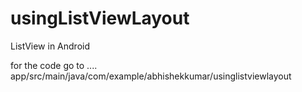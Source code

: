 # usingListViewLayout
ListView in Android

for the code go to ....
app/src/main/java/com/example/abhishekkumar/usinglistviewlayout
